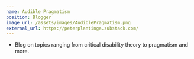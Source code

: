 ```yaml
---
name: Audible Pragmatism
position: Blogger
image_url: /assets/images/AudiblePragmatism.png
external_url: https://peterplantinga.substack.com/
---
```


* Blog on topics ranging from critical disability theory to pragmatism and more.

